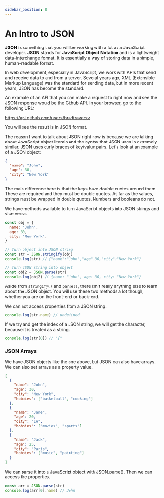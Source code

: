 ```yaml
---
sidebar_position: 8
---
```


# An Intro to JSON

**JSON** is something that you will be working with a lot as a JavaScript developer. **JSON** stands for **JavaScript Object Notation** and is a lightweight data-interchange format. It is essentially a way of storing data in a simple, human-readable format.

In web development, especially in JavaScript, we work with APIs that send and receive data to and from a server. Several years ago, XML (Extensible Markup Language) was the standard for sending data, but in more recent years, JSON has become the standard.

An example of an API that you can make a request to right now and see the JSON response would be the Github API. In your browser, go to the following URL:

https://api.github.com/users/bradtraversy

You will see the result is in JSON format.

The reason I want to talk about JSON right now is because we are talking about JavaScript object literals and the syntax that JSON uses is extremely similar. JSON uses curly braces of key/value pairs. Let's look at an example of a JSON object:

```json
{
  "name": "John",
  "age": 30,
  "city": "New York"
}
```

The main difference here is that the keys have double quotes around them. These are required and they must be double quotes. As far as the values, strings must be wrapped in double quotes. Numbers and booleans do not.

We have methods available to turn JavaScript objects into JSON strings and vice versa.

```js
const obj = {
  name: 'John',
  age: 30,
  city: 'New York',
}

// Turn object into JSON string
const str = JSON.stringify(obj)
console.log(str) // {"name":"John","age":30,"city":"New York"}

// Turn JSON string into object
const obj2 = JSON.parse(str)
console.log(obj2) // {name: "John", age: 30, city: "New York"}
```

Aside from `stringify()` and `parse()`, there isn't really anything else to learn about the JSON object. You will use these two methods a lot though, whether you are on the front-end or back-end.

We can not access properties from a JSON string.

```js
console.log(str.name) // undefined
```

If we try and get the index of a JSON string, we will get the character, because it is treated as a string.

```js
console.log(str[0]) // "{"
```

### JSON Arrays

We have JSON objects like the one above, but JSON can also have arrays. We can also set arrays as a property value.

```json
[
  {
    "name": "John",
    "age": 30,
    "city": "New York",
    "hobbies": ["basketball", "cooking"]
  },
  {
    "name": "Jane",
    "age": 20,
    "city": "LA",
    "hobbies": ["movies", "sports"]
  },
  {
    "name": "Jack",
    "age": 25,
    "city": "Paris",
    "hobbies": ["music", "painting"]
  }
]
```

We can parse it into a JavaScript object with JSON.parse(). Then we can access the properties.

```js
const arr = JSON.parse(str)
console.log(arr[0].name) // John
```
